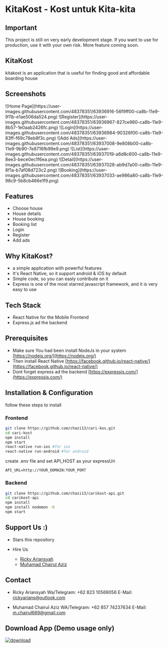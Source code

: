 # KitaKost - Kost untuk Kita-kita

## Important

This project is still on very early development stage. If you want to use for production, use it with your own risk. More feature coming soon.

## KitaKost

kitakost is an application that is useful for finding good and affordable boarding house

## Screenshots

<p float="left">
 ![Home Page](https://user-images.githubusercontent.com/48378351/63936916-56f9ff00-ca8b-11e9-911b-e1ae506da524.png)
 ![Register](https://user-images.githubusercontent.com/48378351/63936967-827ce980-ca8b-11e9-8b57-1e0aab2426fc.png)
 ![Login](https://user-images.githubusercontent.com/48378351/63936984-90326f00-ca8b-11e9-83ff-f69c78eb8f3c.png)
 ![Add Ads](https://user-images.githubusercontent.com/48378351/63937008-9e808b00-ca8b-11e9-9b90-7e8716fb99e9.png)
 ![List](https://user-images.githubusercontent.com/48378351/63937019-a6d8c600-ca8b-11e9-8ee3-bece0ec1f6ea.png)
 ![Detail](https://user-images.githubusercontent.com/48378351/63937028-ab9d7a00-ca8b-11e9-8f1a-b7af08d723c2.png)
 ![Booking](https://user-images.githubusercontent.com/48378351/63937033-ae986a80-ca8b-11e9-98c9-5b8cb466e1f9.png)
</p>


## Features

- Choose house
- House details
- House booking
- Booking list
- Login 
- Register
- Add ads

## Why KitaKost?

- a simple application with powerful features
- It's React Native, so it support android & iOS by default
- Simple code, so you can easly contribute on it
- Express is one of the most starred javascript framework, and it is very easy to use

## Tech Stack

- React Native for the Mobile Frontend
- Express.js ad the backend

## Prerequisites

- Make sure You had been install NodeJs in your system [https://nodejs.org/](https://nodejs.org/)
- Then install React Native [https://facebook.github.io/react-native/](https://facebook.github.io/react-native/)
- Dont forget express ad the backend [https://expressjs.com/](https://expressjs.com/)

## Installation & Configuration

follow these steps to install

### Frontend

```bash
git clone https://github.com/chazi13/cari-kos.git
cd cari-kost
npm install
npm start
react-native run-ios #for ios
react-native run-android #for android
```

create .env file and set API_HOST as your expressUri

```env
API_URL=http://YOUR_DOMAIN:YOUR_PORT
```

### Backend

```bash
git clone https://github.com/chazi13/carikost-api.git
cd carikost-api
npm install
npm install nodemon -D
npm start
```

## Support Us :)

- Stars this repository
- Hire Us

  * [Ricky Ariansyah](https://www.linkedin.com/in/rickyarians/)
  * [Muhamad Chairul Aziz](https://www.linkedin.com/in/muhamad-chairul-aziz/)

## Contact

- Ricky Ariansyah
  Wa/Telegram:  +62 823 10569056
  E-Mail: rickyarians@outlook.com

- Muhamad Chairul Aziz
  WA/Telegram: +62 857 74237634
  E-Mail: m.chairul669@gmail.com
  

## Download App (Demo usage only)
[![download](https://camo.githubusercontent.com/a9c59dcbf62ec123e8bb099fb473ad30554d70e6/68747470733a2f2f69312e77702e636f6d2f61706b6d6f6473696f732e636f6d2f77702d636f6e74656e742f75706c6f6164732f323031382f31322f446f776e6c6f61642d496e66696e6974652d44657369676e2d332e342e31302d41706b2e706e67 "Download")](https://drive.google.com/open?id=1OOXC_AM8I8XvsabpSW9W6IbjiYSPPk_9)

